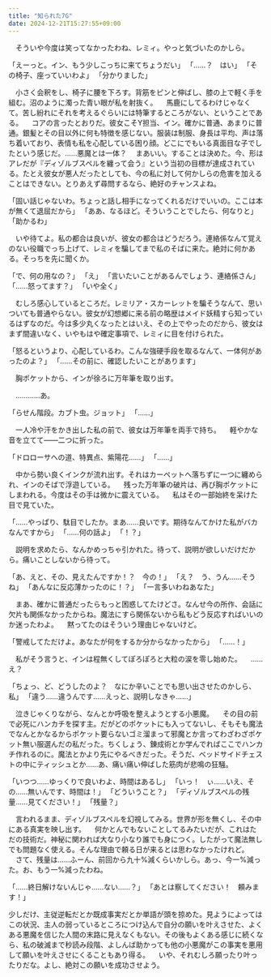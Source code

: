 ```yaml
---
title: "知られた7G"
date: 2024-12-21T15:27:55+09:00
---
```

　そういや今度は笑ってなかったわね、レミィ。やっと気づいたのかしら。

「えーっと。イン、もう少しこっちに来てちょうだい」
「……？　はい」
「その椅子、座っていいわよ」
「分かりました」

　小さく会釈をし、椅子に腰を下ろす。背筋をピンと伸ばし、膝の上で軽く手を組む。沼のように濁った青い眼が私を射抜く。
　馬鹿にしてるわけじゃなくて。苦し紛れにそれを考えるぐらいには特筆するところがない、ということである。
　コアの言ったとおりだ。彼女こそY担当、イン。確かに普通、あまりに普通。銀髪とその目以外に何も特徴を感じない。服装は制服、身長は平均、声は落ち着いており、表情も私を心配している困り顔。どこにでもいる真面目な子でしたという感じだ。……悪魔とは一体？
　まあいい。することは決めた。今、形はアレだが『ディゾルブスペルを纏って会う』という当初の目標が達成されている。たとえ彼女が悪人だったとしても、今の私に対して何かしらの危害を加えることはできない。とりあえず尋問するなら、絶好のチャンスよね。

「固い話じゃないわ。ちょっと話し相手になってくれるだけでいいの。ここは本が無くて退屈だから」
「ああ、なるほど。そういうことでしたら、何なりと」
「助かるわ」

　いや待てよ。私の都合は良いが、彼女の都合はどうだろう。連絡係なんて覚えのない役職でっち上げて、レミィを騙してまで私のそばに来た。絶対に何かある。そっちを先に聞くか。

「で、何の用なの？」
「え」
「言いたいことがあるんでしょう、連絡係さん」
「……怒ってます？」
「いや全く」

　むしろ感心しているところだ。レミリア・スカーレットを騙そうなんて、思いついても普通やらない。彼女が幻想郷に来る前の略歴はメイド妖精すら知っているはずなのだ。今は多少丸くなったとはいえ、その上でやったのだから、彼女はまず間違いなく、いやもはや確定事項で、レミィに目を付けられた。

「怒るというより、心配しているわ。こんな強硬手段を取るなんて、一体何があったのよ？」
「……その前に、確認したいことがあります」

　胸ポケットから、インが徐ろに万年筆を取り出す。

　…………あ。

「らせん階段。カブト虫。ジョット」
「……」

　一人冷や汗をかき出した私の前で、彼女は万年筆を両手で持ち。
　軽やかな音を立てて――二つに折った。

「ドロローサへの道、特異点、紫陽花……」
「……」

　中から勢い良くインクが流れ出す。それはカーペットへ落ちずに一つに纏められ、インのそばで浮遊している。
　残った万年筆の破片は、再び胸ポケットにしまわれる。今度はその手は微かに震えている。
　私はその一部始終を呆けた目で見ていた。

「……やっぱり、駄目でしたか。まあ……良いです。期待なんてかけた私がバカなんですから」
「……何の話よ」
「！？」

　説明を求めたら、なんかめっちゃ引かれた。待って、説明が欲しいだけだから。痛いことしないから待って。

「あ、えと、その、見えたんですか！？　今の！」
「え？　う、うん……そうね」
「あんなに反応薄かったのに！？」
「一言多いわねあなた」

　まあ、確かに普通だったらもっと困惑してたけどさ。なんせ今の所作、会話に欠片も関係なかったからね。魔法にすら関係ないから私もどう反応すればいいのか迷ったわよ。
　黙ってたのはそういう理由じゃないけど。

「警戒してただけよ。あなたが何をするか分からなかったから」
「……！」

　私がそう言うと、インは程無くしてぽろぽろと大粒の涙を零し始めた。
　……え？

「ちょっ、ど、どうしたのよ？　なにか辛いことでも思い出させたのかしら、私」
「違う……違うんです……えっと、説明しなきゃ……」

　泣きじゃくりながら、なんとか呼吸を整えようとする小悪魔。
　その目の前で必死にハンカチを探す主。だがどのポケットにも入ってないし、そもそも魔法でなんとかなるからポケット要らないゴミ溜まって邪魔とか言ってわざわざポケット無い服選んだの私だった。ちくしょう、錬成術とか学んでればここでハンカチ作れるのに。魔法とかより先にやるべきだった。そうだ、ベッドサイドチェストの中にティッシュとか……あ、痛い痛い伸ばした筋肉が悲鳴の狂騒。

「いつつ……ゆっくりで良いわよ、時間はあるし」
「いっ！　ぃ……いえ、その……無いんです、時間は！」
「どういうこと？」
「ディゾルブスペルの残量……見てください！」
「残量？」

　言われるまま、ディゾルブスペルを幻視してみる。世界が形を無くし、その中にある真実を映し出す。
　何かとんでもないことしてるみたいだが、これはただの技術だ。神秘に関われば大なり小なり誰でも身につく。したがって魔法無しでも問題なく使える。そんな理由で頼る日が来るとは思わなかったけれど。
　さて、残量は……ふーん、前回から九十%減くらいかしら。あっ、今一%減った。お、もう一%減ったわね。

「……終日解けないんじゃ……ない……？」
「あとは察してください！　頼みます！」












少しだけ、主従逆転だとか既成事実だとか単語が頭を掠めた。見ようによってはこの状況、主人の弱っているところにつけ込んで自分の願いを叶えさせた、よくある悪魔を信じた人間の末路に見えなくもない。その後もよくある感じに続くなら、私の破滅まで秒読み段階、よしんば助かっても他の小悪魔がこの事実を悪用して願いを叶えさせにくることもあり得る。
　いや、それむしろ願ったり叶ったりだな。よし、絶対この願いを成功させよう。
